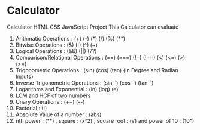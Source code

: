 # Calculator
Calculator HTML CSS JavaScript Project
This Calculator can evaluate
1) Arithmatic Operations : (+)  (-)  (*)  (/)  (%)  (**)
2) Bitwise Operations : (&)  (|)  (^)  (~)
3) Logical Operations : (&&)   (||)   (??)
4) Comparison/Relational Operations : (==)   (===)   (!=)   (!==)   (<)   (<=)   (>)   (>=)   
4) Trigonometric Operations : (sin)   (cos)   (tan) {in Degree and Radian Inputs}
5) Inverse Trigonometric Operations : (sin¯¹)   (cos¯¹)   (tan¯¹)
6) Logarithms and Exponential : (ln)   (log)   (e)
7) LCM and HCF of two numbers
8) Unary Operations : (++)   (--)
9) Factorial : (!)
10) Absolute Value of a number : (abs)
11) nth power : (**) , square : (x^2) , square root : (√) and power of 10 : (10^)
